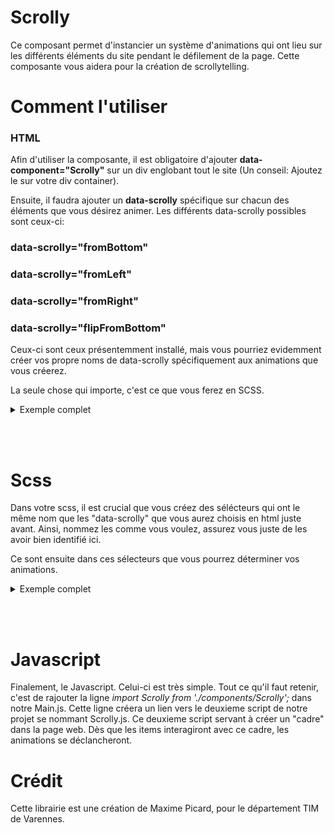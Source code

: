 # Scrolly

Ce composant permet d'instancier un systѐme d'animations qui ont lieu sur les différents éléments du site pendant le défilement de la page. Cette composante vous aidera pour la création de scrollytelling.

# Comment l'utiliser

### **HTML**

Afin d'utiliser la composante, il est obligatoire d'ajouter **data-component="Scrolly"** sur un div englobant tout le site (Un conseil: Ajoutez le sur votre div container).

Ensuite, il faudra ajouter un **data-scrolly** spécifique sur chacun des éléments que vous désirez animer. Les différents data-scrolly possibles sont ceux-ci:

### **data-scrolly="fromBottom"**

### **data-scrolly="fromLeft"**

### **data-scrolly="fromRight"**

### **data-scrolly="flipFromBottom"**

Ceux-ci sont ceux présentemment installé, mais vous pourriez evidemment créer vos propre noms de data-scrolly spécifiquement aux animations que vous créerez.

La seule chose qui importe, c'est ce que vous ferez en SCSS.

<details>
<summary>Exemple complet</summary>

```
  <section class="hero">
                <div class="wrapper grid">
                    <h1 class="hero__title" data-scrolly="fromBottom">
                        <br />Le coffre à outils <br />que tu&nbsp;attendais
                    </h1>
                    <div class="hero__content card" data-scrolly="fromRight">
                        héro
                    </div>
                </div>
            </section>

```

</details>

<br><br>

# Scss

Dans votre scss, il est crucial que vous créez des sélécteurs qui ont le même nom que les "data-scrolly" que vous aurez choisis en html juste avant. Ainsi, nommez les comme vous voulez, assurez vous juste de les avoir bien identifié ici.

Ce sont ensuite dans ces sélecteurs que vous pourrez déterminer vos animations.

<details>
<summary>Exemple complet</summary>

```
 [data-scrolly='fromBottom'] {
        opacity: 0;
        transition: all 0.4s ease-out;
        transform: translateY(60px);

        &.is-active {
            opacity: 1;
            transform: translateY(0);
        }
    }
```

</details>

<br><br>

# Javascript

Finalement, le Javascript. Celui-ci est trѐs simple. Tout ce qu'il faut retenir, c'est de rajouter la ligne _import Scrolly from './components/Scrolly';_ dans notre Main.js. Cette ligne créera un lien vers le deuxieme script de notre projet se nommant Scrolly.js. Ce deuxieme script servant à créer un "cadre" dans la page web. Dѐs que les items interagiront avec ce cadre, les animations se déclancheront.

# Crédit

Cette librairie est une création de Maxime Picard, pour le département TIM de Varennes.


